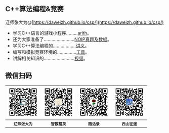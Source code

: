 ## C++算法编程&竞赛

辽师张大为@[https://daweizh.github.io/csp/](https://daweizh.github.io/csp/)

- 学习C++语言的游戏小程序.........<a href='game/arith.rar' target='_blank'>arith</a>。
- 还为大家准备了........................<a href='race/' target='_blank'>NOIP真题及数据</a>。
- 学习C++算法编程的..................<a href='handout/' target='_blank'>讲义</a>。
- 编写和模拟竞赛环境的...............<a href='tool/' target='_blank'>工具</a>。
- 讲解相关知识的........................<a href='video/' target='_blank'>视频</a>。

## 微信扫码

<table style="font-size:12px;"><tr>
    <td><img src="handout/lesson00/images/zdw.jpg" width="100"></td>
    <td><img src="handout/lesson00/images/idea.jpg" width="100"></td>
    <td><img src="handout/lesson00/images/shl.jpg" width="100"></td>
    <td><img src="handout/lesson00/images/xszt.jpg" width="100"></td>
</tr><tr><th>辽师张大为</th><th>智数精英</th><th>随话录</th><th>西山征途</th></tr>
</table>



